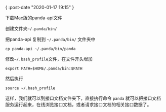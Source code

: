 {
    :post-date "2020-01-17 19:15"
}

下载Mac版的panda-api文件

创建文件夹`~/.panda/bin/`

把panda-api 复制到 `~/.panda/bin/` 文件夹中

```.language-shell
cp panda-api ~/.panda/bin/panda
```

修改`~/.bash_profile`文件，在文件开头增加

```.language-shell
export PATH=$HOME/.panda/bin:$PATH
```

然后执行
```.language-shell
source ~/.bash_profile
```

这样，我们就可以到接口文档文件夹下，直接执行命令 `panda` 就可以把接口文档服务运行起来，在线浏览接口文档，或者请求接口文档的相关接口数据了。





